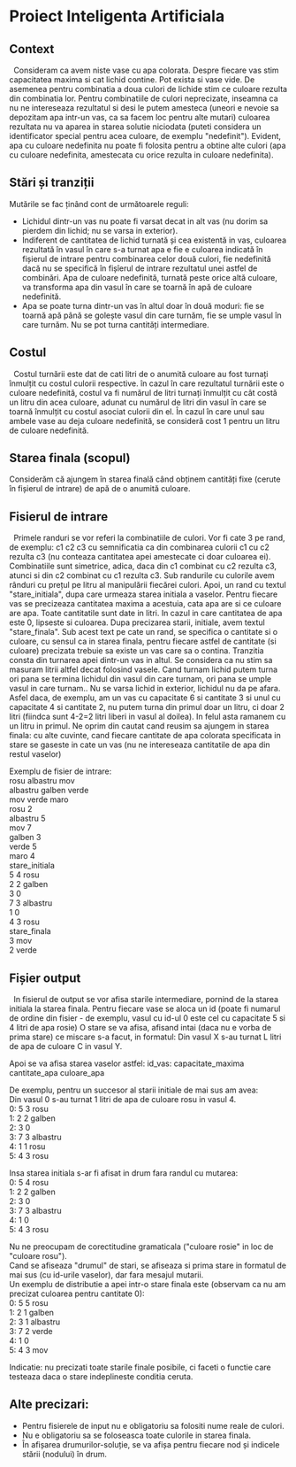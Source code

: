 # Proiect Inteligenta Artificiala

## Context
&nbsp; Consideram ca avem niste vase cu apa colorata. Despre fiecare vas stim capacitatea maxima si cat lichid contine. Pot exista si vase vide. De asemenea pentru combinatia a doua culori de lichide stim ce culoare rezulta din combinatia lor. Pentru combinatiile de culori neprecizate, inseamna ca nu ne intereseaza rezultatul si desi le putem amesteca (uneori e nevoie sa depozitam apa intr-un vas, ca sa facem loc pentru alte mutari) culoarea rezultata nu va aparea in starea solutie niciodata (puteti considera un identificator special pentru acea culoare, de exemplu "nedefinit"). Evident, apa cu culoare nedefinita nu poate fi folosita pentru a obtine alte culori (apa cu culoare nedefinita, amestecata cu orice rezulta in culoare nedefinita).

## Stări și tranziții
Mutările se fac ținând cont de următoarele reguli: 
* Lichidul dintr-un vas nu poate fi varsat decat in alt vas (nu dorim sa pierdem din lichid; nu se varsa in exterior).  
* Indiferent de cantitatea de lichid turnată și cea existentă in vas, culoarea rezultată în vasul în care s-a turnat apa e fie e culoarea indicată în fișierul de intrare pentru combinarea celor două culori, fie nedefinită dacă nu se specifică în fișîerul de intrare rezultatul unei astfel de combinări. Apa de culoare nedefinită, turnată peste orice altă culoare, va transforma apa din vasul în care se toarnă în apă de culoare nedefinită.
* Apa se poate turna dintr-un vas în altul doar în două moduri: fie se toarnă apă până se golește vasul din care turnăm, fie se umple vasul în care turnăm. Nu se pot turna cantități intermediare.

## Costul
&nbsp; Costul turnării este dat de cati litri de o anumită culoare au fost turnați înmulțit cu costul culorii respective. în cazul în care rezultatul turnării este o culoare nedefinită, costul va fi numărul de litri turnați înmulțit cu cât costă un litru din acea culoare, adunat cu numărul de litri din vasul în care se toarnă înmulțit cu costul asociat culorii din el. În cazul în care unul sau ambele vase au deja culoare nedefinită, se consideră cost 1 pentru un litru de culoare nedefinită.

## Starea finala (scopul) 
Considerăm că ajungem în starea finală când obținem cantități fixe (cerute în fișierul de intrare) de apă de o anumită culoare.

## Fisierul de intrare
&nbsp; Primele randuri se vor referi la combinatiile de culori. Vor fi cate 3 pe rand, de exemplu:
c1 c2 c3
cu semnificatia ca din combinarea culorii c1 cu c2 rezulta c3 (nu conteaza cantitatea apei amestecate ci doar culoarea ei). Combinatiile sunt simetrice, adica, daca din c1 combinat cu c2 rezulta c3, atunci si din c2 combinat cu c1 rezulta c3.
Sub randurile cu culorile avem rânduri cu prețul pe litru al manipulării fiecărei culori. Apoi, un rand cu textul "stare_initiala", dupa care urmeaza starea initiala a vaselor. Pentru fiecare vas se precizeaza cantitatea maxima a acestuia, cata apa are si ce culoare are apa. Toate cantitatile sunt date in litri. In cazul in care cantitatea de apa este 0, lipseste si culoarea. Dupa precizarea starii, initiale, avem textul "stare_finala". Sub acest text pe cate un rand, se specifica o cantitate si o culoare, cu sensul ca in starea finala, pentru fiecare astfel de cantitate (si culoare) precizata trebuie sa existe un vas care sa o contina.
Tranzitia consta din turnarea apei dintr-un vas in altul. Se considera ca nu stim sa masuram litrii altfel decat folosind vasele. Cand turnam lichid putem turna ori pana se termina lichidul din vasul din care turnam, ori pana se umple vasul in care turnam.. Nu se varsa lichid in exterior, lichidul nu da pe afara. Asfel daca, de exemplu, am un vas cu capacitate 6 si cantitate 3 si unul cu capacitate 4 si cantitate 2, nu putem turna din primul doar un litru, ci doar 2 litri (fiindca sunt 4-2=2 litri liberi in vasul al doilea). In felul asta ramanem cu un litru in primul.
Ne oprim din cautat cand reusim sa ajungem in starea finala: cu alte cuvinte, cand fiecare cantitate de apa colorata specificata in stare se gaseste in cate un vas (nu ne intereseaza cantitatile de apa din restul vaselor)

Exemplu de fisier de intrare:  
rosu albastru mov  
albastru galben verde  
mov verde maro  
rosu 2  
albastru 5  
mov 7  
galben 3  
verde 5  
maro 4  
stare_initiala  
5 4 rosu  
2 2 galben  
3 0  
7 3 albastru  
1 0  
4 3 rosu  
stare_finala  
3 mov  
2 verde  

## Fișier output  
&nbsp; In fisierul de output se vor afisa starile intermediare, pornind de la starea initiala la starea finala. Pentru fiecare vase se aloca un id (poate fi numarul de ordine din fisier - de exemplu, vasul cu id-ul 0 este cel cu capacitate 5 si 4 litri de apa rosie)
O stare se va afisa, afisand intai (daca nu e vorba de prima stare) ce miscare s-a facut, in formatul:
Din vasul X s-au turnat L litri de apa de culoare C in vasul Y.  

Apoi se va afisa starea vaselor astfel:
id_vas: capacitate_maxima cantitate_apa culoare_apa  

De exemplu, pentru un succesor al starii initiale de mai sus am avea:  
Din vasul 0 s-au turnat 1 litri de apa de culoare rosu in vasul 4.  
0: 5 3 rosu  
1: 2 2 galben  
2: 3 0  
3: 7 3 albastru  
4: 1 1 rosu  
5: 4 3 rosu  
 

Insa starea initiala s-ar fi afisat in drum fara randul cu mutarea:  
0: 5 4 rosu  
1: 2 2 galben  
2: 3 0  
3: 7 3 albastru  
4: 1 0  
5: 4 3 rosu  


Nu ne preocupam de corectitudine gramaticala ("culoare rosie" in loc de "culoare rosu").  
Cand se afiseaza "drumul" de stari, se afiseaza si prima stare in formatul de mai sus (cu id-urile vaselor), dar fara mesajul mutarii.  
Un exemplu de distributie a apei intr-o stare finala este (observam ca nu am precizat culoarea pentru cantitate 0):  
0: 5 5 rosu  
1: 2 1 galben  
2: 3 1 albastru  
3: 7 2 verde  
4: 1 0  
5: 4 3 mov  

 
Indicatie: nu precizati toate starile finale posibile, ci faceti o functie care testeaza daca o stare indeplineste conditia ceruta.  

## Alte precizari: 
* Pentru fisierele de input nu e obligatoriu sa folositi nume reale de culori.
* Nu e obligatoriu sa se foloseasca toate culorile in starea finala.
* În afișarea drumurilor-soluție, se va afișa pentru fiecare nod și indicele stării (nodului) în drum.
